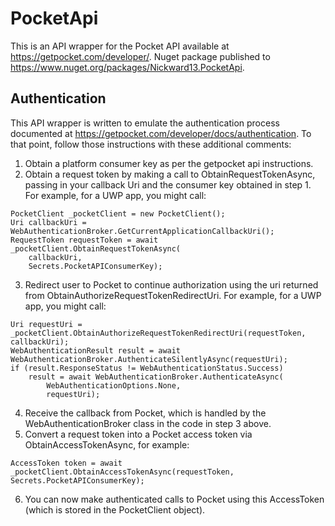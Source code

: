 # PocketApi
This is an API wrapper for the Pocket API available at https://getpocket.com/developer/.  Nuget package published to https://www.nuget.org/packages/Nickward13.PocketApi.

## Authentication
This API wrapper is written to emulate the authentication process documented at https://getpocket.com/developer/docs/authentication.  To that point, follow those instructions with these additional comments:
1. Obtain a platform consumer key as per the getpocket api instructions.
2. Obtain a request token by making a call to ObtainRequestTokenAsync, passing in your callback Uri and the consumer key obtained in step 1.  For example, for a UWP app, you might call:
```
PocketClient _pocketClient = new PocketClient();
Uri callbackUri = WebAuthenticationBroker.GetCurrentApplicationCallbackUri();
RequestToken requestToken = await _pocketClient.ObtainRequestTokenAsync(
    callbackUri,
    Secrets.PocketAPIConsumerKey);
```
3. Redirect user to Pocket to continue authorization using the uri returned from ObtainAuthorizeRequestTokenRedirectUri.  For example, for a UWP app, you might call:
```
Uri requestUri = _pocketClient.ObtainAuthorizeRequestTokenRedirectUri(requestToken, callbackUri);
WebAuthenticationResult result = await WebAuthenticationBroker.AuthenticateSilentlyAsync(requestUri);
if (result.ResponseStatus != WebAuthenticationStatus.Success)
    result = await WebAuthenticationBroker.AuthenticateAsync(
        WebAuthenticationOptions.None,
        requestUri);
```
4. Receive the callback from Pocket, which is handled by the WebAuthenticationBroker class in the code in step 3 above.
5. Convert a request token into a Pocket access token via ObtainAccessTokenAsync, for example:
```
AccessToken token = await _pocketClient.ObtainAccessTokenAsync(requestToken, Secrets.PocketAPIConsumerKey);
```
6. You can now make authenticated calls to Pocket using this AccessToken (which is stored in the PocketClient object).